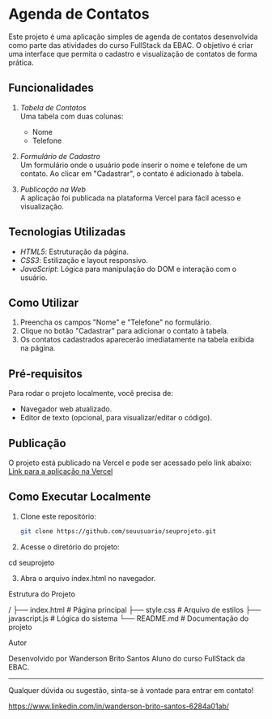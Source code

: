 # Agenda de Contatos

Este projeto é uma aplicação simples de agenda de contatos desenvolvida como parte das atividades do curso FullStack da EBAC. O objetivo é criar uma interface que permita o cadastro e visualização de contatos de forma prática.

## Funcionalidades

1. _Tabela de Contatos_  
   Uma tabela com duas colunas:

   - Nome
   - Telefone

2. _Formulário de Cadastro_  
   Um formulário onde o usuário pode inserir o nome e telefone de um contato. Ao clicar em "Cadastrar", o contato é adicionado à tabela.

3. _Publicação na Web_  
   A aplicação foi publicada na plataforma Vercel para fácil acesso e visualização.

## Tecnologias Utilizadas

- _HTML5_: Estruturação da página.
- _CSS3_: Estilização e layout responsivo.
- _JavaScript_: Lógica para manipulação do DOM e interação com o usuário.

## Como Utilizar

1. Preencha os campos "Nome" e "Telefone" no formulário.
2. Clique no botão "Cadastrar" para adicionar o contato à tabela.
3. Os contatos cadastrados aparecerão imediatamente na tabela exibida na página.

## Pré-requisitos

Para rodar o projeto localmente, você precisa de:

- Navegador web atualizado.
- Editor de texto (opcional, para visualizar/editar o código).

## Publicação

O projeto está publicado na Vercel e pode ser acessado pelo link abaixo:  
[Link para a aplicação na Vercel](((https://formulario-de-cadastro-simples.vercel.app/))
(https://formulario-de-cadastro-simples.vercel.app/))

## Como Executar Localmente

1. Clone este repositório:

   ```bash
   git clone https://github.com/seuusuario/seuprojeto.git

   ```

2. Acesse o diretório do projeto:

cd seuprojeto

3. Abra o arquivo index.html no navegador.

Estrutura do Projeto

/
├── index.html # Página principal
├── style.css # Arquivo de estilos
├── javascript.js # Lógica do sistema
└── README.md # Documentação do projeto

Autor

Desenvolvido por Wanderson Brito Santos
Aluno do curso FullStack da EBAC.

---

Qualquer dúvida ou sugestão, sinta-se à vontade para entrar em contato!

https://www.linkedin.com/in/wanderson-brito-santos-6284a01ab/
